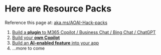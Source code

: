 # Here are Resource Packs
Reference this page at: [aka.ms/AOAI-Hack-packs](https://aka.ms/AOAI-Hack-packs)

1. [Build a **plugin** to M365 Copilot / Business Chat / Bing Chat / ChatGPT](https://aka.ms/AOAI-Hack-build-plugin)
2. [Build your **own Copilot** ](https://aka.ms/AOAI-Hack-build-copilot)
3. [Build an **AI-enabled feature** into your app](https://github.com/abbyjshen/AOAI-Hack-Pack/tree/main/packs/feature)
4. ...more to come
